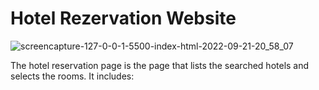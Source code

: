 # Hotel Rezervation Website
![screencapture-127-0-0-1-5500-index-html-2022-09-21-20_58_07](https://user-images.githubusercontent.com/69786868/191578777-cfd5eb30-1646-4327-a447-e96c31d39d7e.png)

The hotel reservation page is the page that lists the searched hotels and selects the rooms. It includes:
